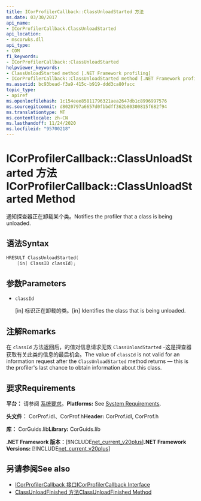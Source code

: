 ```yaml
---
title: ICorProfilerCallback::ClassUnloadStarted 方法
ms.date: 03/30/2017
api_name:
- ICorProfilerCallback.ClassUnloadStarted
api_location:
- mscorwks.dll
api_type:
- COM
f1_keywords:
- ICorProfilerCallback::ClassUnloadStarted
helpviewer_keywords:
- ClassUnloadStarted method [.NET Framework profiling]
- ICorProfilerCallback::ClassUnloadStarted method [.NET Framework profiling]
ms.assetid: bc93bead-f3a9-415c-b919-ddd3ca80facc
topic_type:
- apiref
ms.openlocfilehash: 1c154eee85811796321aea2647db1c8996997576
ms.sourcegitcommit: d8020797a6657d0fbbdff362b80300815f682f94
ms.translationtype: MT
ms.contentlocale: zh-CN
ms.lasthandoff: 11/24/2020
ms.locfileid: "95700218"
---
```

# <a name="icorprofilercallbackclassunloadstarted-method"></a><span data-ttu-id="b4100-102">ICorProfilerCallback::ClassUnloadStarted 方法</span><span class="sxs-lookup"><span data-stu-id="b4100-102">ICorProfilerCallback::ClassUnloadStarted Method</span></span>

<span data-ttu-id="b4100-103">通知探查器正在卸载某个类。</span><span class="sxs-lookup"><span data-stu-id="b4100-103">Notifies the profiler that a class is being unloaded.</span></span>  
  
## <a name="syntax"></a><span data-ttu-id="b4100-104">语法</span><span class="sxs-lookup"><span data-stu-id="b4100-104">Syntax</span></span>  
  
```cpp  
HRESULT ClassUnloadStarted(  
    [in] ClassID classId);  
```  
  
## <a name="parameters"></a><span data-ttu-id="b4100-105">参数</span><span class="sxs-lookup"><span data-stu-id="b4100-105">Parameters</span></span>

- `classId`

  <span data-ttu-id="b4100-106">\[in] 标识正在卸载的类。</span><span class="sxs-lookup"><span data-stu-id="b4100-106">\[in] Identifies the class that is being unloaded.</span></span>

## <a name="remarks"></a><span data-ttu-id="b4100-107">注解</span><span class="sxs-lookup"><span data-stu-id="b4100-107">Remarks</span></span>  

 <span data-ttu-id="b4100-108">在 `classId` 方法返回后，的值对信息请求无效 `ClassUnloadStarted` -这是探查器获取有关此类的信息的最后机会。</span><span class="sxs-lookup"><span data-stu-id="b4100-108">The value of `classId` is not valid for an information request after the `ClassUnloadStarted` method returns — this is the profiler's last chance to obtain information about this class.</span></span>  
  
## <a name="requirements"></a><span data-ttu-id="b4100-109">要求</span><span class="sxs-lookup"><span data-stu-id="b4100-109">Requirements</span></span>  

 <span data-ttu-id="b4100-110">**平台：** 请参阅 [系统要求](../../get-started/system-requirements.md)。</span><span class="sxs-lookup"><span data-stu-id="b4100-110">**Platforms:** See [System Requirements](../../get-started/system-requirements.md).</span></span>  
  
 <span data-ttu-id="b4100-111">**头文件：** CorProf.idl、CorProf.h</span><span class="sxs-lookup"><span data-stu-id="b4100-111">**Header:** CorProf.idl, CorProf.h</span></span>  
  
 <span data-ttu-id="b4100-112">**库：** CorGuids.lib</span><span class="sxs-lookup"><span data-stu-id="b4100-112">**Library:** CorGuids.lib</span></span>  
  
 <span data-ttu-id="b4100-113">**.NET Framework 版本：**[!INCLUDE[net_current_v20plus](../../../../includes/net-current-v20plus-md.md)]</span><span class="sxs-lookup"><span data-stu-id="b4100-113">**.NET Framework Versions:** [!INCLUDE[net_current_v20plus](../../../../includes/net-current-v20plus-md.md)]</span></span>  
  
## <a name="see-also"></a><span data-ttu-id="b4100-114">另请参阅</span><span class="sxs-lookup"><span data-stu-id="b4100-114">See also</span></span>

- [<span data-ttu-id="b4100-115">ICorProfilerCallback 接口</span><span class="sxs-lookup"><span data-stu-id="b4100-115">ICorProfilerCallback Interface</span></span>](icorprofilercallback-interface.md)
- [<span data-ttu-id="b4100-116">ClassUnloadFinished 方法</span><span class="sxs-lookup"><span data-stu-id="b4100-116">ClassUnloadFinished Method</span></span>](icorprofilercallback-classunloadfinished-method.md)
